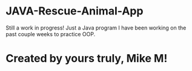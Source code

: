 # JAVA-Rescue-Animal-App
Still a work in progress! Just a Java program I have been working on the past couple weeks to practice OOP.
# Created by yours truly, Mike M!
